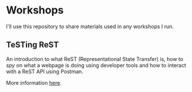 # Workshops

I'll use this repository to share materials used in any workshops I run.

## TeSTing ReST

An introduction to what ReST (Representational State Transfer) is, how to *spy* on what a webpage is doing using developer tools and how to interact with a ReST API using Postman.

More information [here](rest-basics/README.md).
